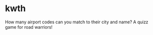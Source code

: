 # kwth
How many airport codes can you match to their city and name? A quizz game for road warriors!
